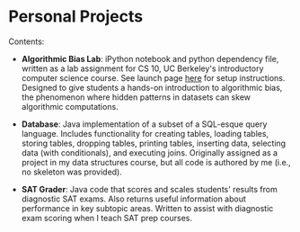 # Personal Projects

Contents:

* **Algorithmic Bias Lab**: iPython notebook and python dependency file, written as a lab assignment for CS 10, UC Berkeley's introductory computer science course. See launch page [here](https://beautyjoy.github.io/bjc-r/topic/topic.html?topic=berkeley_bjc/python/algorithmic-bias.topic&course=cs10_fa18.html&novideo&noreading&noassignment) for setup instructions. Designed to give students a hands-on introduction to algorithmic bias, the phenomenon where hidden patterns in datasets can skew algorithmic computations.

* **Database**: Java implementation of a subset of a SQL-esque query language. Includes functionality for creating tables, loading tables, storing tables, dropping tables, printing tables, inserting data, selecting data (with conditionals), and executing joins. Originally assigned as a project in my data structures course, but all code is authored by me (i.e., no skeleton was provided).

* **SAT Grader**: Java code that scores and scales students' results from diagnostic SAT exams. Also returns useful information about performance in key subtopic areas. Written to assist with diagnostic exam scoring when I teach SAT prep courses.
